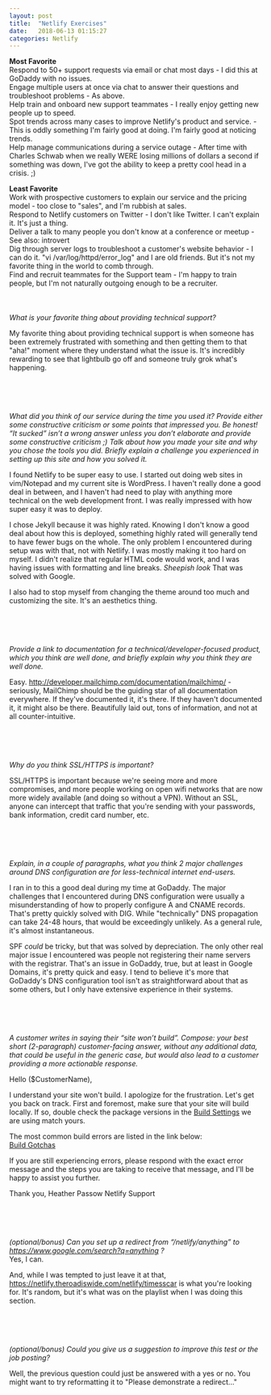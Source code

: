 ```yaml
---
layout: post
title:  "Netlify Exercises"
date:   2018-06-13 01:15:27
categories: Netlify
---
```


<b>Most Favorite</b>  
Respond to 50+ support requests via email or chat most days - I did this at GoDaddy with no issues.  
Engage multiple users at once via chat to answer their questions and troubleshoot problems - As above.  
Help train and onboard new support teammates - I really enjoy getting new people up to speed.    
Spot trends across many cases to improve Netlify's product and service. - This is oddly something I'm fairly good at doing.  I'm fairly good at noticing trends.  
Help manage communications during a service outage - After time with Charles Schwab when we really WERE losing millions of dollars a second if something was down, I've got the ability to keep a pretty cool head in a crisis. ;)  
  
<b>Least Favorite</b>  
Work with prospective customers to explain our service and the pricing model - too close to "sales", and I'm rubbish at sales.  
Respond to Netlify customers on Twitter - I don't like Twitter.  I can't explain it.  It's just a thing.  
Deliver a talk to many people you don't know at a conference or meetup - See also: introvert  
Dig through server logs to troubleshoot a customer's website behavior - I can do it.  "vi /var/log/httpd/error_log" and I are old friends.  But it's not my favorite thing in the world to comb through.  
Find and recruit teammates for the Support team - I'm happy to train people, but I'm not naturally outgoing enough to be a recruiter.  
<br><br><br>
_What is your favorite thing about providing technical support?_  

My favorite thing about providing technical support is when someone has been extremely frustrated with something and then getting them to that "aha!" moment where they understand what the issue is.  It's incredibly rewarding to see that lightbulb go off and someone truly grok what's happening.

<br><br><br>

_What did you think of our service during the time you used it?  Provide either some constructive criticism or some points that impressed you.  Be honest!  “It sucked” isn’t a wrong answer unless you don’t elaborate and provide some constructive criticism ;)
Talk about how you made your site and why you chose the tools you did.  Briefly explain a challenge you experienced in setting up this site and how you solved it._

I found Netlify to be super easy to use.  I started out doing web sites in vim/Notepad and my current site is WordPress.  I haven't really done a good deal in between, and I haven't had need to play with anything more technical on the web development front.  I was really impressed with how super easy it was to deploy.  

I chose Jekyll because it was highly rated.  Knowing I don't know a good deal about how this is deployed, something highly rated will generally tend to have fewer bugs on the whole.  The only problem I encountered during setup was with that, not with Netlify.  I was mostly making it too hard on myself.  I didn't realize that regular HTML code would work, and I was having issues with formatting and line breaks.  *Sheepish look* That was solved with Google.

I also had to stop myself from changing the theme around too much and customizing the site.  It's an aesthetics thing.

<br><br><br>

<i>Provide a link to documentation for a technical/developer-focused product, which you think are well done, and briefly explain why you think they are well done.</i>

Easy.  <a href="http://developer.mailchimp.com/documentation/mailchimp/">http://developer.mailchimp.com/documentation/mailchimp/</a> - seriously, MailChimp should be the guiding star of all documentation everywhere.  If they've documented it, it's there.  If they haven't documented it, it might also be there.  Beautifully laid out, tons of information, and not at all counter-intuitive.

<br><br><br>

<i>Why do you think SSL/HTTPS is important?</i>

SSL/HTTPS is important because we're seeing more and more compromises, and more people working on open wifi networks that are now more widely available (and doing so without a VPN).  Without an SSL, anyone can intercept that traffic that you're sending with your passwords, bank information, credit card number, etc.  

<br><br><br>

<i>Explain, in a couple of paragraphs, what you think 2 major challenges around DNS configuration are for less-technical internet end-users.</i>

I ran in to this a good deal during my time at GoDaddy.  The major challenges that I encountered during DNS configuration were usually a misunderstanding of how to properly configure A and CNAME records.  That's pretty quickly solved with DIG.  While "technically" DNS propagation can take 24-48 hours, that would be exceedingly unlikely.  As a general rule, it's almost instantaneous. 

SPF <i>could</i> be tricky, but that was solved by depreciation.  The only other real major issue I encountered was people not registering their name servers with the registrar.  That's an issue in GoDaddy, true, but at least in Google Domains, it's pretty quick and easy.  I tend to believe it's more that GoDaddy's DNS configuration tool isn't as straightforward about that as some others, but I only have extensive experience in their systems.

<br><br><br>

<i>A customer writes in saying their “site won’t build”.  Compose: your best short (2-paragraph) customer-facing answer, without any additional data, that could be useful in the generic case, but would also lead to a customer providing a more actionable response.</i>

Hello ($CustomerName),

I understand your site won't build.  I apologize for the frustration.  Let's get you back on track.  First and foremost, make sure that your site will build locally.  If so, double check the package versions in the <a href="https://www.netlify.com/docs/build-settings/">Build Settings</a> we are using match yours.  

The most common build errors are listed in the link below:<br>
<a href="https://www.netlify.com/docs/build-gotchas/">Build Gotchas</a><br>

If you are still experiencing errors, please respond with the exact error message and the steps you are taking to receive that message, and I'll be happy to assist you further.

Thank you,
Heather Passow
Netlify Support

<br><br><br>

<i>(optional/bonus) Can you set up a redirect from “/netlify/anything” to https://www.google.com/search?q=anything ?  </i>  
Yes, I can.  

And, while I was tempted to just leave it at that, <a href="https://netlify.theroadiswide.com/netlify/timesscar">https://netlify.theroadiswide.com/netlify/timesscar</a> is what you're looking for.  It's random, but it's what was on the playlist when I was doing this section.

<br><br><br>

<i>(optional/bonus) Could you give us a suggestion to improve this test or the job posting?</i>

Well, the previous question could just be answered with a yes or no.  You might want to try reformatting it to "Please demonstrate a redirect..."
